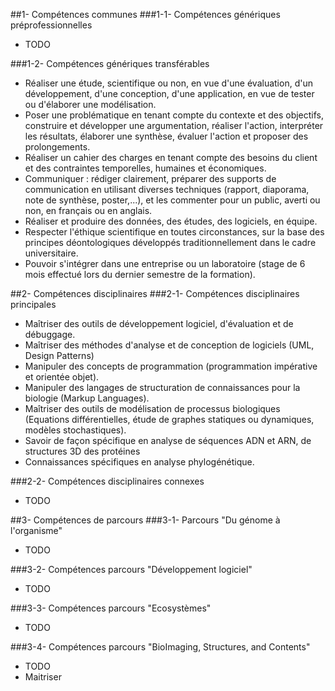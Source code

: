 ##1- Compétences communes
###1-1- Compétences génériques préprofessionnelles
- TODO

###1-2- Compétences génériques transférables
- Réaliser une étude, scientifique ou non, en vue d'une évaluation, d'un développement, d'une conception, d'une application, en vue de tester ou d'élaborer une modélisation.
- Poser une problématique en tenant compte du contexte et des objectifs, construire et développer une argumentation, réaliser l'action, interpréter les résultats, élaborer une synthèse, évaluer l'action et proposer des prolongements.
- Réaliser un cahier des charges en tenant compte des besoins du client et des contraintes temporelles, humaines et économiques.
- Communiquer : rédiger clairement, préparer des supports de communication en utilisant diverses techniques (rapport, diaporama, note de synthèse, poster,...), et les commenter pour un public, averti ou non, en français ou en anglais.
- Réaliser et produire des données, des études, des logiciels, en équipe.
- Respecter l'éthique scientifique en toutes circonstances, sur la base des principes déontologiques développés traditionnellement dans le cadre universitaire.
- Pouvoir s'intégrer dans une entreprise ou un laboratoire (stage de 6 mois effectué lors du dernier semestre de la formation).


##2- Compétences disciplinaires
###2-1- Compétences disciplinaires principales
- Maîtriser des outils de développement logiciel, d'évaluation et de débuggage.
- Maîtriser des méthodes d'analyse et de conception de logiciels (UML, Design Patterns)
- Manipuler des concepts de programmation (programmation impérative et orientée objet).
- Manipuler des langages de structuration de connaissances pour la biologie (Markup Languages).
- Maîtriser des outils de modélisation de processus biologiques (Equations différentielles, étude de graphes statiques ou dynamiques, modèles stochastiques).
- Savoir de façon spécifique en analyse de séquences ADN et ARN, de structures 3D des protéines
- Connaissances spécifiques en analyse phylogénétique.

###2-2- Compétences disciplinaires connexes
- TODO

##3- Compétences de parcours
###3-1- Parcours "Du génome à l'organisme"
- TODO

###3-2- Compétences parcours "Développement logiciel"
- TODO
 
###3-3- Compétences parcours "Ecosystèmes"
- TODO

###3-4- Compétences parcours "BioImaging, Structures, and Contents"
- TODO
- Maitriser 

